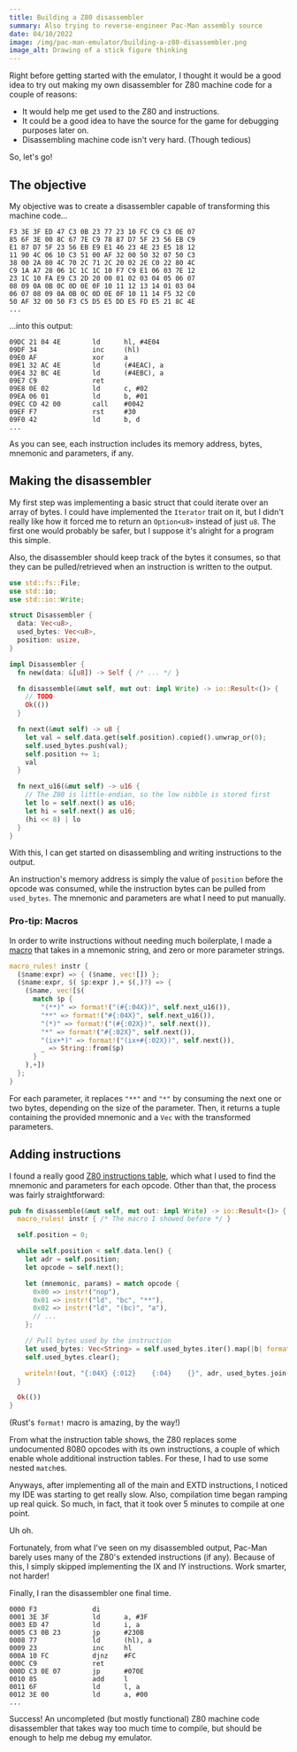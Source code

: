 ```yaml
---
title: Building a Z80 disassembler
summary: Also trying to reverse-engineer Pac-Man assembly source
date: 04/10/2022
image: /img/pac-man-emulator/building-a-z80-disassembler.png
image_alt: Drawing of a stick figure thinking
---
```


Right before getting started with the emulator, I thought it would be a good idea to try out making my own disassembler for Z80 machine code for a couple of reasons:

- It would help me get used to the Z80 and instructions.
- It could be a good idea to have the source for the game for debugging purposes later on.
- Disassembling machine code isn't very hard. (Though tedious)

So, let's go!

## The objective

My objective was to create a disassembler capable of transforming this machine code...

```
F3 3E 3F ED 47 C3 0B 23 77 23 10 FC C9 C3 0E 07
85 6F 3E 00 8C 67 7E C9 78 87 D7 5F 23 56 EB C9
E1 87 D7 5F 23 56 EB E9 E1 46 23 4E 23 E5 18 12
11 90 4C 06 10 C3 51 00 AF 32 00 50 32 07 50 C3
38 00 2A 80 4C 70 2C 71 2C 20 02 2E C0 22 80 4C
C9 1A A7 28 06 1C 1C 1C 10 F7 C9 E1 06 03 7E 12
23 1C 10 FA E9 C3 2D 20 00 01 02 03 04 05 06 07
08 09 0A 0B 0C 0D 0E 0F 10 11 12 13 14 01 03 04
06 07 08 09 0A 0B 0C 0D 0E 0F 10 11 14 F5 32 C0
50 AF 32 00 50 F3 C5 D5 E5 DD E5 FD E5 21 8C 4E
...
```

...into this output:

```
09DC 21 04 4E        ld      hl, #4E04
09DF 34              inc     (hl)
09E0 AF              xor     a
09E1 32 AC 4E        ld      (#4EAC), a
09E4 32 BC 4E        ld      (#4EBC), a
09E7 C9              ret
09E8 0E 02           ld      c, #02
09EA 06 01           ld      b, #01
09EC CD 42 00        call    #0042
09EF F7              rst     #30
09F0 42              ld      b, d
...
```

As you can see, each instruction includes its memory address, bytes, mnemonic and parameters, if any.

## Making the disassembler

My first step was implementing a basic struct that could iterate over an array of bytes. I could have implemented the `Iterator` trait on it, but I didn't really like how it forced me to return an `Option<u8>` instead of just `u8`. The first one would probably be safer, but I suppose it's alright for a program this simple.

Also, the disassembler should keep track of the bytes it consumes, so that they can be pulled/retrieved when an instruction is written to the output.

```rust
use std::fs::File;
use std::io;
use std::io::Write;

struct Disassembler {
  data: Vec<u8>,
  used_bytes: Vec<u8>,
  position: usize,
}

impl Disassembler {
  fn new(data: &[u8]) -> Self { /* ... */ }

  fn disassemble(&mut self, mut out: impl Write) -> io::Result<()> {
    // TODO
    Ok(())
  }

  fn next(&mut self) -> u8 {
    let val = self.data.get(self.position).copied().unwrap_or(0);
    self.used_bytes.push(val);
    self.position += 1;
    val
  }

  fn next_u16(&mut self) -> u16 {
    // The Z80 is little-endian, so the low nibble is stored first
    let lo = self.next() as u16;
    let hi = self.next() as u16;
    (hi << 8) | lo
  }
}
```

With this, I can get started on disassembling and writing instructions to the output.

An instruction's memory address is simply the value of `position` before the opcode was consumed, while the instruction bytes can be pulled from `used_bytes`. The mnemonic and parameters are what I need to put manually.

### Pro-tip: Macros

In order to write instructions without needing much boilerplate, I made a [macro](https://doc.rust-lang.org/book/ch19-06-macros.html) that takes in a mnemonic string, and zero or more parameter strings.

```rust
macro_rules! instr {
  ($name:expr) => { ($name, vec![]) };
  ($name:expr, $( $p:expr ),+ $(,)?) => {
    ($name, vec![$(
      match $p {
        "(**)" => format!("(#{:04X})", self.next_u16()),
        "**" => format!("#{:04X}", self.next_u16()),
        "(*)" => format!("(#{:02X})", self.next()),
        "*" => format!("#{:02X}", self.next()),
        "(ix+*)" => format!("(ix+#{:02X})", self.next()),
        _ => String::from($p)
      }
    ),+])
  };
}
```

For each parameter, it replaces `"**"` and `"*"` by consuming the next one or two bytes, depending on the size of the parameter. Then, it returns a tuple containing the provided mnemonic and a `Vec` with the transformed parameters.

## Adding instructions

I found a really good [Z80 instructions table](https://clrhome.org/table/), which what I used to find the mnemonic and parameters for each opcode. Other than that, the process was fairly straightforward:

```rust
pub fn disassemble(&mut self, mut out: impl Write) -> io::Result<()> {
  macro_rules! instr { /* The macro I showed before */ }

  self.position = 0;

  while self.position < self.data.len() {
    let adr = self.position;
    let opcode = self.next();

    let (mnemonic, params) = match opcode {
      0x00 => instr!("nop"),
      0x01 => instr!("ld", "bc", "**"),
      0x02 => instr!("ld", "(bc)", "a"),
      // ...
    };

    // Pull bytes used by the instruction
    let used_bytes: Vec<String> = self.used_bytes.iter().map(|b| format!("{:02X}", b)).collect();
    self.used_bytes.clear();

    writeln!(out, "{:04X} {:012}    {:04}    {}", adr, used_bytes.join(" "), mnemonic, params.join(", ")?;
  }

  Ok(())
}
```

(Rust's `format!` macro is amazing, by the way!)

From what the instruction table shows, the Z80 replaces some undocumented 8080 opcodes with its own instructions, a couple of which enable whole additional instruction tables. For these, I had to use some nested `match`es.

Anyways, after implementing all of the main and EXTD instructions, I noticed my IDE was starting to get really slow. Also, compilation time began ramping up real quick. So much, in fact, that it took over 5 minutes to compile at one point.

Uh oh.

Fortunately, from what I've seen on my disassembled output, Pac-Man barely uses many of the Z80's extended instructions (if any). Because of this, I simply skipped implementing the IX and IY instructions. Work smarter, not harder!

Finally, I ran the disassembler one final time.

```
0000 F3              di
0001 3E 3F           ld      a, #3F
0003 ED 47           ld      i, a
0005 C3 0B 23        jp      #230B
0008 77              ld      (hl), a
0009 23              inc     hl
000A 10 FC           djnz    #FC
000C C9              ret
000D C3 0E 07        jp      #070E
0010 85              add     l
0011 6F              ld      l, a
0012 3E 00           ld      a, #00
...
```

Success! An uncompleted (but mostly functional) Z80 machine code disassembler that takes way too much time to compile, but should be enough to help me debug my emulator.
